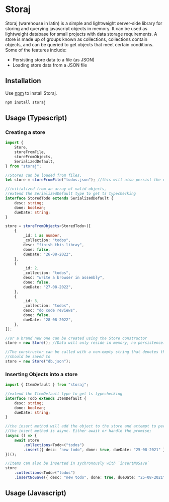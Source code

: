 # Storaj  
Storaj (warehouse in latin) is a simple and lightweight server-side library for storing and querying javascript objects in memory.
It can be used as lightweight database for small projects with data storage requirements. A store is made up of groups known as collections,
collections contain objects, and can be queried to get objects that meet certain conditions. Some of the features include:

- Persisting store data to a file (as JSON)
- Loading store data from a JSON file

## Installation
Use [npm](https://www.npmjs.com/) to install Storaj.

```bash
npm install storaj
```

## Usage (Typescript)

### Creating a store

```typescript
import {
    Store,
    storeFromFile,
    storeFromObjects,
    SerializedDefault,
} from "storaj";

//Stores can be loaded from files,
let store = storeFromFile("todos.json"); //this will also persist the data to the todos.json file

//initialized from an array of valid objects,
//extend the SerializedDefault type to get ts typechecking
interface StoredTodo extends SerializedDefault {
    desc: string;
    done: boolean;
    dueDate: string;
}

store = storeFromObjects<StoredTodo>([
    {
        _id: 1 as number,
        _collection: "todos",
        desc: "finish this libray",
        done: false,
        dueDate: "26-08-2022",
    },
    {
        _id: 2,
        _collection: "todos",
        desc: "write a browser in assembly",
        done: false,
        dueDate: "27-08-2022",
    },
    {
        _id: 3,
        _collection: "todos",
        desc: "do code reviews",
        done: false,
        dueDate: "28-08-2022",
    },
]);

//or a brand new one can be created using the Store constructor
store = new Store(); //Data will only reside in memory, no persistence.

//The constructor can be called with a non-empty string that denotes the path to a file where the data
//should be saved to
store = new Store("db.json");
```
### Inserting Objects into a store

```typescript
import { ItemDefault } from "storaj";

//extend the ItemDefault type to get ts typechecking
interface Todo extends ItemDefault {
    desc: string;
    done: boolean;
    dueDate: string;
}

//the insert method will add the object to the store and attempt to persist the data;
//the insert method is async. Either await or handle the promise;
(async () => {
    await store
        .collections<Todo>("todos")
        .insert({ desc: "new todo", done: true, dueDate: "25-08-2021" });
})();

//Items can also be inserted in sychronously with `insertNoSave`
store
    .collections<Todo>("todos")
    .insertNoSave({ desc: "new todo", done: true, dueDate: "25-08-2021" });
```

## Usage (Javascript)
```typescript
```
